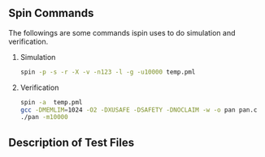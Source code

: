 
Spin Commands
------------------------------
The followings are some commands ispin uses to do simulation and verification.

1. Simulation

    ```Bash
    spin -p -s -r -X -v -n123 -l -g -u10000 temp.pml
    ```
2. Verification

    ```Bash
    spin -a  temp.pml
    gcc -DMEMLIM=1024 -O2 -DXUSAFE -DSAFETY -DNOCLAIM -w -o pan pan.c
    ./pan -m10000
    ```
Description of Test Files
--------------------------------------


